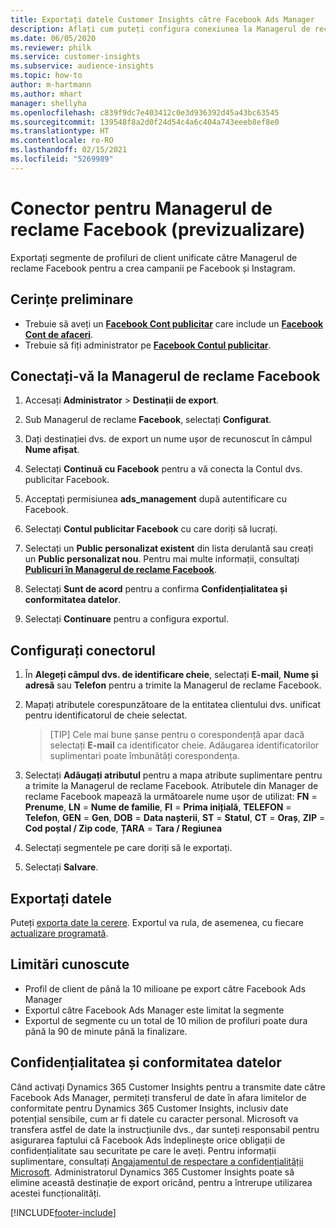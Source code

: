 ```yaml
---
title: Exportați datele Customer Insights către Facebook Ads Manager
description: Aflați cum puteți configura conexiunea la Managerul de reclame Facebook.
ms.date: 06/05/2020
ms.reviewer: philk
ms.service: customer-insights
ms.subservice: audience-insights
ms.topic: how-to
author: m-hartmann
ms.author: mhart
manager: shellyha
ms.openlocfilehash: c839f9dc7e403412c0e3d936392d45a43bc63545
ms.sourcegitcommit: 139548f8a2d0f24d54c4a6c404a743eeeb8ef8e0
ms.translationtype: HT
ms.contentlocale: ro-RO
ms.lasthandoff: 02/15/2021
ms.locfileid: "5269989"
---
```

# <a name="connector-for-facebook-ads-manager-preview"></a>Conector pentru Managerul de reclame Facebook (previzualizare)

Exportați segmente de profiluri de client unificate către Managerul de reclame Facebook pentru a crea campanii pe Facebook și Instagram.

## <a name="prerequisites"></a>Cerințe preliminare

- Trebuie să aveți un [**Facebook Cont publicitar**](https://www.facebook.com/business/learn/lessons/step-by-step-ads-manager-account) care include un [**Facebook Cont de afaceri**](https://business.facebook.com/).
- Trebuie să fiți administrator pe [**Facebook Contul publicitar**](https://www.facebook.com/business/learn/lessons/step-by-step-ads-manager-account).

## <a name="connect-to-facebook-ads-manager"></a>Conectați-vă la Managerul de reclame Facebook

1. Accesați **Administrator** > **Destinații de export**.

1. Sub Managerul de reclame **Facebook**, selectați **Configurat**.

1. Dați destinației dvs. de export un nume ușor de recunoscut în câmpul **Nume afișat**.

1. Selectați **Continuă cu Facebook** pentru a vă conecta la Contul dvs. publicitar Facebook.

1. Acceptați permisiunea **ads_management** după autentificare cu Facebook.

1. Selectați **Contul publicitar Facebook** cu care doriți să lucrați.

1. Selectați un **Public personalizat existent** din lista derulantă sau creați un **Public personalizat nou**. Pentru mai multe informații, consultați [**Publicuri în Managerul de reclame Facebook**](https://www.facebook.com/business/help/744354708981227?id=2469097953376494).

1. Selectați **Sunt de acord** pentru a confirma **Confidențialitatea și conformitatea datelor**.

1. Selectați **Continuare** pentru a configura exportul.

## <a name="configure-the-connector"></a>Configurați conectorul

1. În **Alegeți câmpul dvs. de identificare cheie**, selectați **E-mail**, **Nume și adresă** sau **Telefon** pentru a trimite la Managerul de reclame Facebook.

1. Mapați atributele corespunzătoare de la entitatea clientului dvs. unificat pentru identificatorul de cheie selectat.
   > [TIP] Cele mai bune șanse pentru o corespondență apar dacă selectați **E-mail** ca identificator cheie. Adăugarea identificatorilor suplimentari poate îmbunătăți corespondența.

1. Selectați **Adăugați atributul** pentru a mapa atribute suplimentare pentru a trimite la Managerul de reclame Facebook. Atributele din Manager de reclame Facebook mapează la următoarele nume ușor de utilizat: **FN** = **Prenume**, **LN** = **Nume de familie**, **FI** = **Prima inițială**, **TELEFON** = **Telefon**, **GEN** = **Gen**, **DOB** = **Data nașterii**, **ST** = **Statul**, **CT** = **Oraș**, **ZIP** = **Cod poștal / Zip code**, **ȚARA** = **Tara / Regiunea**

1. Selectați segmentele pe care doriți să le exportați.

1. Selectați **Salvare**.

## <a name="export-the-data"></a>Exportați datele

Puteți [exporta date la cerere](export-destinations.md). Exportul va rula, de asemenea, cu fiecare [actualizare programată](system.md#schedule-tab).

## <a name="known-limitations"></a>Limitări cunoscute

- Profil de client de până la 10 milioane pe export către Facebook Ads Manager 
- Exportul către Facebook Ads Manager este limitat la segmente
- Exportul de segmente cu un total de 10 milion de profiluri poate dura până la 90 de minute până la finalizare.

## <a name="data-privacy-and-compliance"></a>Confidențialitatea și conformitatea datelor

Când activați Dynamics 365 Customer Insights pentru a transmite date către Facebook Ads Manager, permiteți transferul de date în afara limitelor de conformitate pentru Dynamics 365 Customer Insights, inclusiv date potențial sensibile, cum ar fi datele cu caracter personal. Microsoft va transfera astfel de date la instrucțiunile dvs., dar sunteți responsabil pentru asigurarea faptului că Facebook Ads îndeplinește orice obligații de confidențialitate sau securitate pe care le aveți. Pentru informații suplimentare, consultați [Angajamentul de respectare a confidențialității Microsoft](https://go.microsoft.com/fwlink/?linkid=396732).
Administratorul Dynamics 365 Customer Insights poate să elimine această destinație de export oricând, pentru a întrerupe utilizarea acestei funcționalități.


[!INCLUDE[footer-include](../includes/footer-banner.md)]